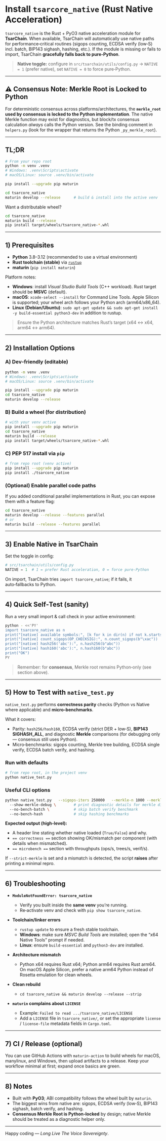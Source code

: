# Install `tsarcore_native` (Rust Native Acceleration)

`tsarcore_native` is the Rust + PyO3 native acceleration module for **TsarChain**.
When available, TsarChain will automatically use native paths for performance‑critical routines
(sigops counting, ECDSA verify (low‑S) incl. batch, BIP143 sighash, hashing, etc.).
If the module is missing or fails to import, TsarChain **gracefully falls back to pure‑Python**.

> **Native toggle:** configure in `src/tsarchain/utils/config.py` → `NATIVE = 1` (prefer native),
> set `NATIVE = 0` to force pure‑Python.

---

## ⚠️ Consensus Note: Merkle Root is Locked to Python

For deterministic consensus across platforms/architectures, the **`merkle_root` used by consensus
is locked to the Python implementation**. The native Merkle function may exist for diagnostics, but
block/tx consensus calculation *always* calls the Python version. See the binding comment in
`helpers.py` (look for the wrapper that returns the Python `_py_merkle_root`).

---

## TL;DR

```bash
# From your repo root
python -m venv .venv
# Windows: .venv\Scripts\activate
# macOS/Linux: source .venv/bin/activate

pip install --upgrade pip maturin

cd tsarcore_native
maturin develop --release      # build & install into the active venv
```

Want a distributable wheel?

```bash
cd tsarcore_native
maturin build --release
pip install target/wheels/tsarcore_native-*.whl
```

---

## 1) Prerequisites

- **Python** 3.8–3.12 (recommended to use a virtual environment)
- **Rust toolchain (stable)** via [`rustup`](https://rustup.rs/)
- **maturin** (`pip install maturin`)

Platform notes:
- **Windows**: install *Visual Studio Build Tools* (C++ workload). Rust target should be **MSVC** (default).
- **macOS**: `xcode-select --install` for Command Line Tools. Apple Silicon is supported; your wheel arch follows your Python arch (arm64/x86_64).
- **Linux (Debian/Ubuntu)**: `sudo apt-get update && sudo apt-get install -y build-essential python3-dev` in addition to rustup.

> Ensure the Python architecture matches Rust’s target (x64 ↔ x64, arm64 ↔ arm64).

---

## 2) Installation Options

### A) Dev‑friendly (editable)

```bash
python -m venv .venv
# Windows: .venv\Scripts\activate
# macOS/Linux: source .venv/bin/activate

pip install --upgrade pip maturin
cd tsarcore_native
maturin develop --release
```

### B) Build a wheel (for distribution)

```bash
# with your venv active
pip install --upgrade pip maturin
cd tsarcore_native
maturin build --release
pip install target/wheels/tsarcore_native-*.whl
```

### C) PEP 517 install via `pip`

```bash
# from repo root (venv active)
pip install --upgrade pip maturin
pip install ./tsarcore_native
```

### (Optional) Enable parallel code paths

If you added conditional parallel implementations in Rust, you can expose them with a feature flag:

```bash
cd tsarcore_native
maturin develop --release --features parallel
# or
maturin build --release --features parallel
```

---

## 3) Enable Native in TsarChain

Set the toggle in config:

```python
# src/tsarchain/utils/config.py
NATIVE = 1  # 1 = prefer Rust acceleration, 0 = force pure‑Python
```

On import, TsarChain tries `import tsarcore_native`; if it fails, it auto‑fallbacks to Python.

---

## 4) Quick Self‑Test (sanity)

Run a very small import & call check in your active environment:

```bash
python - <<'PY'
import tsarcore_native as n
print("[native] available symbols:", [k for k in dir(n) if not k.startswith("_")][:8], "...")
print("[native] count_sigops(OP_CHECKSIG):", n.count_sigops(b"\xac"))
print("[native] hash256('abc'):", n.hash256(b"abc"))
print("[native] hash160('abc'):", n.hash160(b"abc"))
print("OK")
PY
```

> Remember: for **consensus**, Merkle root remains Python‑only (see section above).

---

## 5) How to Test with `native_test.py`

`native_test.py` performs **correctness parity** checks (Python vs Native where applicable) and **micro‑benchmarks**.

What it covers:
- Parity: `hash256/hash160`, ECDSA verify (strict DER + low‑S), **BIP143 SIGHASH_ALL**,
  and diagnostic **Merkle** comparisons (for debugging only — consensus still uses Python).
- Micro‑benchmarks: sigops counting, Merkle tree building, ECDSA single verify, ECDSA batch verify, and hashing.

### Run with defaults

```bash
# from repo root, in the project venv
python native_test.py
```

### Useful CLI options

```bash
python native_test.py   --sigops-iters 250000   --merkle-n 1000 --merkle-reps 200   --ecdsa-keys 200 --ecdsa-iters 5000   --batch-keys 256 --batch-iters 2048   --hash-total 1500000   --strict-merkle \            # fail the run if any merkle mismatch
  --show-merkle-debug \        # print diagnostic details for merkle differences
  --no-bench-batch \           # skip batch verify benchmark
  --no-bench-hash              # skip hashing benchmarks
```

**Expected output (high‑level):**
- A header line stating whether native loaded (`True/False`) and why.
- `== correctness ==` section showing OK/mismatch per component (with details when mismatched).
- `== microbench ==` section with throughputs (ops/s, trees/s, verif/s).

If `--strict-merkle` is set and a mismatch is detected, the script **raises** after printing a minimal repro.

---

## 6) Troubleshooting

- **`ModuleNotFoundError: tsarcore_native`**
  - Verify you built inside the **same venv** you’re running.
  - Re‑activate venv and check with `pip show tsarcore_native`.

- **Toolchain/linker errors**
  - `rustup update` to ensure a fresh stable toolchain.
  - **Windows**: make sure *MSVC Build Tools* are installed; open the “x64 Native Tools” prompt if needed.
  - **Linux**: ensure `build-essential` and `python3-dev` are installed.

- **Architecture mismatch**
  - Python x64 requires Rust x64; Python arm64 requires Rust arm64. On macOS Apple Silicon,
    prefer a native arm64 Python instead of Rosetta emulation for clean wheels.

- **Clean rebuild**
  - `cd tsarcore_native && maturin develop --release --strip`

- **`maturin` complains about `LICENSE`**
  - Example: `Failed to read .../tsarcore_native/LICENSE`
  - Add a `LICENSE` file in `tsarcore_native/`, or set the appropriate `license` / `license-file`
    metadata fields in `Cargo.toml`.

---

## 7) CI / Release (optional)

You can use GitHub Actions with `maturin-action` to build wheels for macOS, manylinux, and Windows,
then upload artifacts to a release. Keep your workflow minimal at first; expand once basics are green.

---

## 8) Notes

- Built with **PyO3**; ABI compatibility follows the wheel built by `maturin`.
- The biggest wins from native are: sigops, ECDSA verify (low‑S), BIP143 sighash, batch verify, and hashing.
- **Consensus Merkle Root is Python‑locked** by design; native Merkle should be treated as a diagnostic helper only.

---

Happy coding — *Long Live The Voice Sovereignty*.
